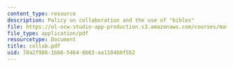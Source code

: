 ```yaml
---
content_type: resource
description: Policy on collaboration and the use of "bibles"
file: https://ol-ocw-studio-app-production.s3.amazonaws.com/courses/mas-450-holographic-imaging-spring-2003/78a2f9861bb654648b63aa1104b0f5b2_collab.pdf
file_type: application/pdf
resourcetype: Document
title: collab.pdf
uid: 78a2f986-1bb6-5464-8b63-aa1104b0f5b2
---
```


